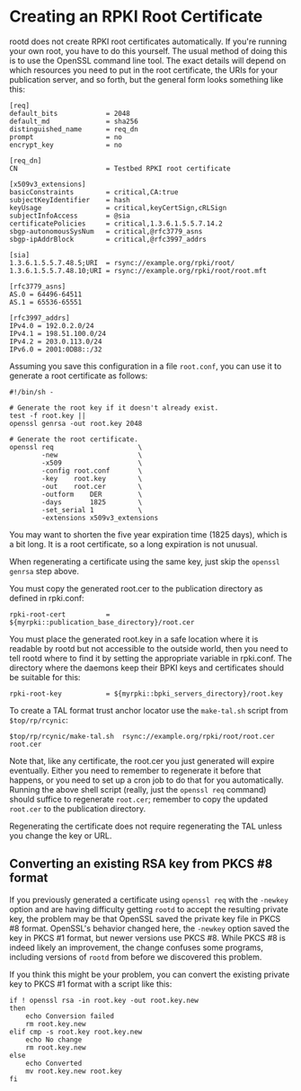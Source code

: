 # Creating an RPKI Root Certificate

rootd does not create RPKI root certificates automatically. If you're running
your own root, you have to do this yourself. The usual method of doing this is
to use the OpenSSL command line tool. The exact details will depend on which
resources you need to put in the root certificate, the URIs for your
publication server, and so forth, but the general form looks something like
this:

    [req]
    default_bits            = 2048
    default_md              = sha256
    distinguished_name      = req_dn
    prompt                  = no
    encrypt_key             = no

    [req_dn]
    CN                      = Testbed RPKI root certificate

    [x509v3_extensions]
    basicConstraints        = critical,CA:true
    subjectKeyIdentifier    = hash
    keyUsage                = critical,keyCertSign,cRLSign
    subjectInfoAccess       = @sia
    certificatePolicies     = critical,1.3.6.1.5.5.7.14.2
    sbgp-autonomousSysNum   = critical,@rfc3779_asns
    sbgp-ipAddrBlock        = critical,@rfc3997_addrs

    [sia]
    1.3.6.1.5.5.7.48.5;URI  = rsync://example.org/rpki/root/
    1.3.6.1.5.5.7.48.10;URI = rsync://example.org/rpki/root/root.mft

    [rfc3779_asns]
    AS.0 = 64496-64511
    AS.1 = 65536-65551

    [rfc3997_addrs]
    IPv4.0 = 192.0.2.0/24
    IPv4.1 = 198.51.100.0/24
    IPv4.2 = 203.0.113.0/24 
    IPv6.0 = 2001:0DB8::/32

Assuming you save this configuration in a file `root.conf`, you can use it to
generate a root certificate as follows:

    #!/bin/sh -

    # Generate the root key if it doesn't already exist.
    test -f root.key ||
    openssl genrsa -out root.key 2048

    # Generate the root certificate.
    openssl req                     \
            -new                    \
            -x509                   \
            -config root.conf       \
            -key    root.key        \
            -out    root.cer        \
            -outform    DER         \
            -days       1825        \
            -set_serial 1           \
            -extensions x509v3_extensions

You may want to shorten the five year expiration time (1825 days), which is a
bit long. It is a root certificate, so a long expiration is not unusual.

When regenerating a certificate using the same key, just skip the `openssl
genrsa` step above.

You must copy the generated root.cer to the publication directory as defined
in rpki.conf:

    rpki-root-cert          = ${myrpki::publication_base_directory}/root.cer

You must place the generated root.key in a safe location where it is readable
by rootd but not accessible to the outside world, then you need to tell rootd
where to find it by setting the appropriate variable in rpki.conf. The
directory where the daemons keep their BPKI keys and certificates should be
suitable for this:

    rpki-root-key           = ${myrpki::bpki_servers_directory}/root.key

To create a TAL format trust anchor locator use the `make-tal.sh` script from
`$top/rp/rcynic`:

    $top/rp/rcynic/make-tal.sh  rsync://example.org/rpki/root/root.cer  root.cer

Note that, like any certificate, the root.cer you just generated will expire
eventually. Either you need to remember to regenerate it before that happens,
or you need to set up a cron job to do that for you automatically. Running the
above shell script (really, just the `openssl req` command) should suffice to
regenerate `root.cer`; remember to copy the updated `root.cer` to the
publication directory.

Regenerating the certificate does not require regenerating the TAL unless you
change the key or URL.

## Converting an existing RSA key from PKCS #8 format

If you previously generated a certificate using `openssl req` with the
`-newkey` option and are having difficulty getting `rootd` to accept the
resulting private key, the problem may be that OpenSSL saved the private key
file in PKCS #8 format. OpenSSL's behavior changed here, the `-newkey` option
saved the key in PKCS #1 format, but newer versions use PKCS #8. While PKCS #8
is indeed likely an improvement, the change confuses some programs, including
versions of `rootd` from before we discovered this problem.

If you think this might be your problem, you can convert the existing private
key to PKCS #1 format with a script like this:

    if ! openssl rsa -in root.key -out root.key.new
    then
        echo Conversion failed
        rm root.key.new
    elif cmp -s root.key root.key.new
        echo No change
        rm root.key.new
    else
        echo Converted
        mv root.key.new root.key
    fi
